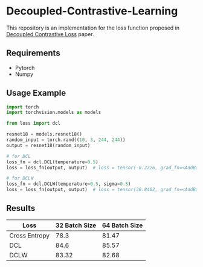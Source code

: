 # Decoupled-Contrastive-Learning
This repository is an implementation for the loss function proposed in [Decoupled Contrastive Loss](https://arxiv.org/pdf/2110.06848.pdf) paper.

## Requirements

- Pytorch
- Numpy

## Usage Example

```python
import torch
import torchvision.models as models

from loss import dcl

resnet18 = models.resnet18()
random_input = torch.rand((10, 3, 244, 244))
output = resnet18(random_input)

# for DCL
loss_fn = dcl.DCL(temperature=0.5)
loss = loss_fn(output, output)  # loss = tensor(-0.2726, grad_fn=<AddBackward0>

# for DCLW
loss_fn = dcl.DCLW(temperature=0.5, sigma=0.5)
loss = loss_fn(output, output)  # loss = tensor(38.8402, grad_fn=<AddBackward0>)
```

## Results

| Loss          | 32 Batch Size | 64 Batch Size |
| ------------- | ------------- | ------------- |
| Cross Entropy | 78.3          | 81.47         |
| DCL           | 84.6          | 85.57         |
| DCLW          | 83.32         | 82.68         |

